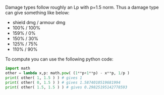 Damage types follow roughly an Lp with p=1.5 norm. Thus a damage type can give something like below:
* shield dmg / armour dmg
* 100% / 100%
* 159% / 0%
* 150% / 30%
* 125% / 75%
* 110% / 90%

To compute you can use the following python code:

```python
import math
other = lambda x,p: math.pow( (1**p+1**p) - x**p, 1/p )
print( other( 1, 1.5 ) ) # gives 1
print( other( 0, 1.5 ) ) # gives 1.5874010519681994
print( other( 1.5, 1.5 ) ) # gives 0.29825195142778593
```
